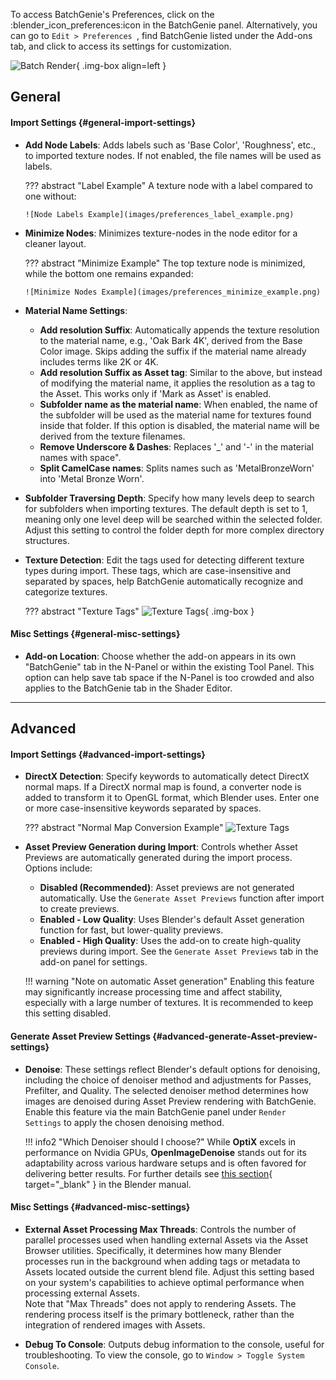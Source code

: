 To access BatchGenie's Preferences, click on the :blender_icon_preferences:icon in the BatchGenie panel. Alternatively, you can go to  `Edit > Preferences `, find BatchGenie listed under the Add-ons tab, and click to access its settings for customization.

![Batch Render](images/preferences.png){ .img-box align=left }

## General

#### Import Settings {#general-import-settings}

  - **Add Node Labels**: Adds labels such as 'Base Color', 'Roughness', etc., to imported texture nodes. If not enabled, the file names will be used as labels.

    ??? abstract "Label Example"
        A texture node with a label compared to one without:

        ![Node Labels Example](images/preferences_label_example.png)

  - **Minimize Nodes**: Minimizes texture-nodes in the node editor for a cleaner layout.

    ??? abstract "Minimize Example"
        The top texture node is minimized, while the bottom one remains expanded:

        ![Minimize Nodes Example](images/preferences_minimize_example.png)

  - **Material Name Settings**:
    - **Add resolution Suffix**: Automatically appends the texture resolution to the material name, e.g., 'Oak Bark 4K', derived from the Base Color image. Skips adding the suffix if the material name already includes terms like 2K or 4K.
    - **Add resolution Suffix as Asset tag**: Similar to the above, but instead of modifying the material name, it applies the resolution as a tag to the Asset. This works only if 'Mark as Asset' is enabled.
    - **Subfolder name as the material name**: When enabled, the name of the subfolder will be used as the material name for textures found inside that folder. If this option is disabled, the material name will be derived from the texture filenames.
    - **Remove Underscore & Dashes**: Replaces '_' and '-' in the material names with space".
    - **Split CamelCase names**: Splits names such as 'MetalBronzeWorn' into 'Metal Bronze Worn'.

<div style="clear:both"></div>

  - **Subfolder Traversing Depth**: Specify how many levels deep to search for subfolders when importing textures. The default depth is set to 1, meaning only one level deep will be searched within the selected folder. Adjust this setting to control the folder depth for more complex directory structures.

  - **Texture Detection**: Edit the tags used for detecting different texture types during import. These tags, which are case-insensitive and separated by spaces, help BatchGenie automatically recognize and categorize textures.

    ??? abstract "Texture Tags"
        ![Texture Tags](images/preferences_tags.png){ .img-box }


####  Misc Settings {#general-misc-settings}

- **Add-on Location**: Choose whether the add-on appears in its own "BatchGenie" tab in the N-Panel or within the existing Tool Panel. This option can help save tab space if the N-Panel is too crowded and also applies to the BatchGenie tab in the Shader Editor.


---


## Advanced

#### Import Settings {#advanced-import-settings}

  - **DirectX Detection**: Specify keywords to automatically detect DirectX normal maps. If a DirectX normal map is found, a converter node is added to transform it to OpenGL format, which Blender uses. Enter one or more case-insensitive keywords separated by spaces.

    ??? abstract "Normal Map Conversion Example"
        ![Texture Tags](images/normal_conversion_example.png)

  - **Asset Preview Generation during Import**: Controls whether Asset Previews are automatically generated during the import process. Options include:
    - **Disabled (Recommended)**: Asset previews are not generated automatically. Use the `Generate Asset Previews` function after import to create previews.
    - **Enabled - Low Quality**: Uses Blender's default Asset generation function for fast, but lower-quality previews.
    - **Enabled - High Quality**: Uses the add-on to create high-quality previews during import. See the `Generate Asset Previews` tab in the add-on panel for settings.

    !!! warning "Note on automatic Asset generation"
        Enabling this feature may significantly increase processing time and affect stability, especially with a large number of textures. It is recommended to keep this setting disabled.

#### Generate Asset Preview Settings {#advanced-generate-Asset-preview-settings}

- **Denoise**: These settings reflect Blender's default options for denoising, including the choice of denoiser method and adjustments for Passes, Prefilter, and Quality. The selected denoiser method determines how images are denoised during Asset Preview rendering with BatchGenie. Enable this feature via the main BatchGenie panel under `Render Settings` to apply the chosen denoising method.

    !!! info2 "Which Denoiser should I choose?"
        While **OptiX** excels in performance on Nvidia GPUs, **OpenImageDenoise** stands out for its adaptability across various hardware setups and is often favored for delivering better results. For further details see [this section](https://docs.blender.org/manual/en/latest/render/cycles/render_settings/sampling.html#denoising){ target="_blank" } in the Blender manual.


####  Misc Settings {#advanced-misc-settings}

- **External Asset Processing Max Threads**: Controls the number of parallel processes used when handling external Assets via the Asset Browser utilities. Specifically, it determines how many Blender processes run in the background when adding tags or metadata to Assets located outside the current blend file. Adjust this setting based on your system's capabilities to achieve optimal performance when processing external Assets. <br>Note that "Max Threads" does not apply to rendering Assets. The rendering process itself is the primary bottleneck, rather than the integration of rendered images with Assets.

- **Debug To Console**: Outputs debug information to the console, useful for troubleshooting. To view the console, go to `Window > Toggle System Console`.